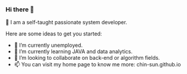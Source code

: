 ### Hi there 👋 
:sparkling_heart: I am a self-taught passionate system developer. 


Here are some ideas to get you started:

- 🔭 I’m currently unemployed.
- 🌱 I’m currently learning JAVA and data analytics.
- 👯 I’m looking to collaborate on back-end or algorithm fields.
- 📫 You can visit my home page to know me more: chin-sun.github.io
<!---
- 🤔 I’m looking for help with ...
- 💬 Ask me about ...

- 😄 Pronouns: ...
- ⚡ Fun fact: ...
-->
